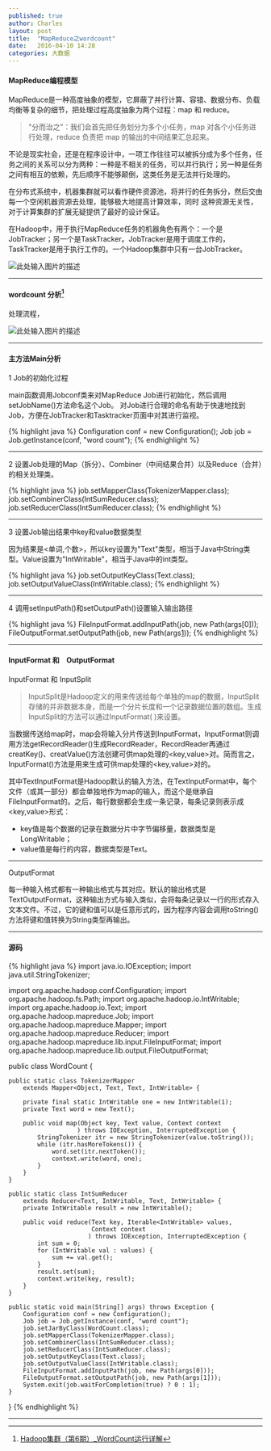 ```yaml
---
published: true
author: Charles
layout: post
title:  "MapReduce之wordcount"
date:   2016-04-10 14:28
categories: 大数据
---
```


####  MapReduce编程模型
MapReduce是一种高度抽象的模型，它屏蔽了并行计算、容错、数据分布、负载均衡等复杂的细节，把处理过程高度抽象为两个过程：map 和 reduce。

> "分而治之"：我们会首先把任务划分为多个小任务，map 对各个小任务进行处理，reduce 负责把 map 的输出的中间结果汇总起来。

不论是现实社会，还是在程序设计中，一项工作往往可以被拆分成为多个任务，任务之间的关系可以分为两种：一种是不相关的任务，可以并行执行；另一种是任务之间有相互的依赖，先后顺序不能够颠倒，这类任务是无法并行处理的。

在分布式系统中，机器集群就可以看作硬件资源池，将并行的任务拆分，然后交由每一个空闲机器资源去处理，能够极大地提高计算效率，同时 这种资源无关性，对于计算集群的扩展无疑提供了最好的设计保证。

在Hadoop中，用于执行MapReduce任务的机器角色有两个：一个是JobTracker；另一个是TaskTracker。JobTracker是用于调度工作的，TaskTracker是用于执行工作的。一个Hadoop集群中只有一台JobTracker。

![此处输入图片的描述][1]


----------

#### wordcount 分析[^1]
处理流程，

![此处输入图片的描述][2]


----------

#### 主方法Main分析
<p class="first">1 Job的初始化过程</p>
main函数调用Jobconf类来对MapReduce Job进行初始化，然后调用setJobName()方法命名这个Job。    
对Job进行合理的命名有助于快速地找到Job，方便在JobTracker和Tasktracker页面中对其进行监视。

{% highlight java %}
Configuration conf = new Configuration();
Job job = Job.getInstance(conf, "word count");
{% endhighlight %}

----------

<p class="first">2 设置Job处理的Map（拆分）、Combiner（中间结果合并）以及Reduce（合并）的相关处理类。</p>

{% highlight java %}
job.setMapperClass(TokenizerMapper.class);
job.setCombinerClass(IntSumReducer.class);
job.setReducerClass(IntSumReducer.class);
{% endhighlight %}

----------

<p class="first">3 设置Job输出结果中key和value数据类型</p>
因为结果是<单词,个数>，所以key设置为"Text"类型，相当于Java中String类型。Value设置为"IntWritable"，相当于Java中的int类型。

{% highlight java %}
job.setOutputKeyClass(Text.class);
job.setOutputValueClass(IntWritable.class); 
{% endhighlight %}

----------

<p class="first">4 调用setInputPath()和setOutputPath()设置输入输出路径</p>

{% highlight java %}
FileInputFormat.addInputPath(job, new Path(args[0]));
FileOutputFormat.setOutputPath(job, new Path(args[1]));
{% endhighlight %}


----------

#### InputFormat 和　OutputFormat

<p class="first">InputFormat 和 InputSplit</p>

> InputSplit是Hadoop定义的用来传送给每个单独的map的数据，InputSplit存储的并非数据本身，而是一个分片长度和一个记录数据位置的数组。生成InputSplit的方法可以通过InputFormat( )来设置。

当数据传送给map时，map会将输入分片传送到InputFormat，InputFormat则调用方法getRecordReader()生成RecordReader，RecordReader再通过creatKey()、creatValue()方法创建可供map处理的<key,value>对。简而言之，InputFormat()方法是用来生成可供map处理的<key,value>对的。

其中TextInputFormat是Hadoop默认的输入方法，在TextInputFormat中，每个文件（或其一部分）都会单独地作为map的输入，而这个是继承自FileInputFormat的。之后，每行数据都会生成一条记录，每条记录则表示成<key,value>形式：

- key值是每个数据的记录在数据分片中字节偏移量，数据类型是LongWritable；　　
- value值是每行的内容，数据类型是Text。


----------

<p class="first">OutputFormat</p>

每一种输入格式都有一种输出格式与其对应。默认的输出格式是TextOutputFormat，这种输出方式与输入类似，会将每条记录以一行的形式存入文本文件。不过，它的键和值可以是任意形式的，因为程序内容会调用toString()方法将键和值转换为String类型再输出。

----------

#### 源码

{% highlight java %}
import java.io.IOException;
import java.util.StringTokenizer;

import org.apache.hadoop.conf.Configuration;
import org.apache.hadoop.fs.Path;
import org.apache.hadoop.io.IntWritable;
import org.apache.hadoop.io.Text;
import org.apache.hadoop.mapreduce.Job;
import org.apache.hadoop.mapreduce.Mapper;
import org.apache.hadoop.mapreduce.Reducer;
import org.apache.hadoop.mapreduce.lib.input.FileInputFormat;
import org.apache.hadoop.mapreduce.lib.output.FileOutputFormat;

public class WordCount {

    public static class TokenizerMapper
        extends Mapper<Object, Text, Text, IntWritable> {

        private final static IntWritable one = new IntWritable(1);
        private Text word = new Text();

        public void map(Object key, Text value, Context context
                       ) throws IOException, InterruptedException {
            StringTokenizer itr = new StringTokenizer(value.toString());
            while (itr.hasMoreTokens()) {
                word.set(itr.nextToken());
                context.write(word, one);
            }
        }
    }

    public static class IntSumReducer
        extends Reducer<Text, IntWritable, Text, IntWritable> {
        private IntWritable result = new IntWritable();

        public void reduce(Text key, Iterable<IntWritable> values,
                           Context context
                          ) throws IOException, InterruptedException {
            int sum = 0;
            for (IntWritable val : values) {
                sum += val.get();
            }
            result.set(sum);
            context.write(key, result);
        }
    }

    public static void main(String[] args) throws Exception {
        Configuration conf = new Configuration();
        Job job = Job.getInstance(conf, "word count");
        job.setJarByClass(WordCount.class);
        job.setMapperClass(TokenizerMapper.class);
        job.setCombinerClass(IntSumReducer.class);
        job.setReducerClass(IntSumReducer.class);
        job.setOutputKeyClass(Text.class);
        job.setOutputValueClass(IntWritable.class);
        FileInputFormat.addInputPath(job, new Path(args[0]));
        FileOutputFormat.setOutputPath(job, new Path(args[1]));
        System.exit(job.waitForCompletion(true) ? 0 : 1);
    }
}
{% endhighlight %}

  [1]: http://7xjbdi.com1.z0.glb.clouddn.com/optimized-ec2d.png
  [2]: http://7xjbdi.com1.z0.glb.clouddn.com/word-count-as-mapreduce.png

----------

  [^1]: [Hadoop集群（第6期）_WordCount运行详解](http://www.cnblogs.com/xia520pi/archive/2012/05/16/2504205.html)
